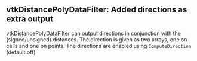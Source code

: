 ## vtkDistancePolyDataFilter: Added directions as extra output

vtkDistancePolyDataFilter can output directions in conjunction with the (signed/unsigned) distances. The direction is given as two arrays, one on cells and one on points. The directions are enabled using `ComputeDirection` (default:off)
